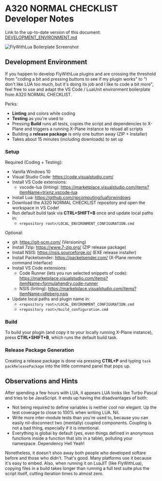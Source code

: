 # A320 NORMAL CHECKLIST Developer Notes

Link to the up-to-date version of this document: [DEVELOPMENT_ENVIRONMENT.md](https://github.com/VerticalLongboard/xplane-a320-checklist/blob/main/DEVELOPMENT_ENVIRONMENT.md)

![FlyWithLua Boilerplate Screenshot](DEVELOPMENT_ENVIRONMENT.png "FlyWithLua Boilerplate Screenshot")

## Development Environment
If you happen to develop FlyWithLua plugins and are crossing the threshold from "coding a bit and pressing buttons to see if my plugin works" to "I don't like LUA too much, but it's doing its job and I like to code a bit more", feel free to use and adapt the VS Code / LuaUnit environment boilerplate from A320 NORMAL CHECKLIST.

Perks:
* **Linting** and colors while coding
* **Testing** as you're used to
* Pressing **Build** runs all tests, copies the script and dependencies to X-Plane and triggers a running X-Plane instance to reload all scripts
* Building a **release package** is only one button away (ZIP + Installer)
* Takes about 15 minutes (including downloads) to set up

### Setup
Required (Coding + Testing):
* Vanilla Windows 10
* Visual Studio Code: https://code.visualstudio.com/
* Install VS Code extensions:
  * vscode-lua (linting): https://marketplace.visualstudio.com/items?itemName=trixnz.vscode-lua
* Install Lua: https://github.com/rjpcomputing/luaforwindows
* Download the A320 NORMAL CHECKLIST repository and open the workspace in VS Code!
* Run default build task via **CTRL+SHIFT+B** once and update local paths in:
  * `<repository root>/LOCAL_ENVIRONMENT_CONFIGURATION.cmd`

Optional:
* git: https://git-scm.com/ (Versioning)
* Install 7zip: https://www.7-zip.org/ (ZIP release package)
* Install NSIS: https://nsis.sourceforge.io/ (EXE release installer)
* Install Packetsender: https://packetsender.com/ (X-Plane remote command interface)
* Install VS Code extensions:
  * Code Runner (lets you run selected snippets of code): https://marketplace.visualstudio.com/items?itemName=formulahendry.code-runner
  * NSIS (linting): https://marketplace.visualstudio.com/items?itemName=idleberg.nsis
* Update local paths and plugin name in:
  * `<repository root>/LOCAL_ENVIRONMENT_CONFIGURATION.cmd`
  * `<repository root>/build_configuration.cmd`

### Build
To build your plugin (and copy it to your locally running X-Plane instance), press **CTRL+SHIFT+B**, which runs the default build task.

### Release Package Generation
Creating a release package is done via pressing **CTRL+P** and typing `task packReleasePackage` into the little command panel that pops up.

## Observations and Hints
After spending a few hours with LUA, it appears LUA looks like Turbo Pascal and tries to be JavaScript. It ends up having the disadvantages of both:
* Not being required to define variables is neither cool nor elegant. Up the test coverage to close to 100% when writing LUA. Nil.
* Write more inter-module tests than you're used to, because you can easily nil-disconnect two (mentally) coupled components. Coupling is not a bad thing, especially if it is intentional.
* Everything is global by default (yes, even things defined in anonymous functions inside a function that sits in a table), polluting your namespace. Dependency Hell Yeah!

Nonetheless, it doesn't shoo away both people who developed softare before and those who didn't. That's good. Many platforms use it because it's easy to embed. Also, when running it on LuaJIT (like FlyWithLua), copying files in a build takes longer than running a full test suite plus the script itself, cutting iteration times to almost zero.
